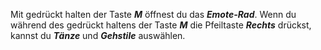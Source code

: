 Mit gedrückt halten der Taste ***M*** öffnest du das ***Emote-Rad***. Wenn du während des gedrückt haltens der Taste ***M*** die Pfeiltaste ***Rechts*** drückst, kannst du ***Tänze*** und ***Gehstile*** auswählen.